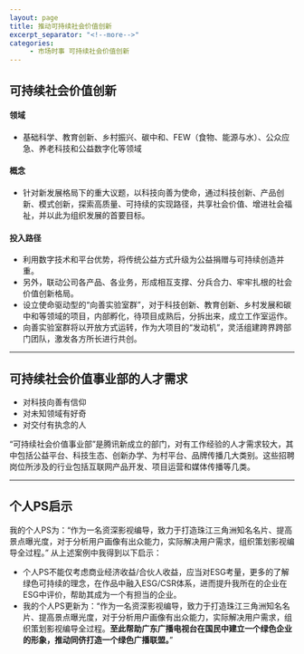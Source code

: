 ```yaml
---
layout: page
title: 推动可持续社会价值创新
excerpt_separator: "<!--more-->"
categories:
     - 市场时事 可持续社会价值创新
---
```


<!--more-->



## 可持续社会价值创新
#### 领域
* 基础科学、教育创新、乡村振兴、碳中和、FEW（食物、能源与水）、公众应急、养老科技和公益数字化等领域

#### 概念

* 针对新发展格局下的重大议题，以科技向善为使命，通过科技创新、产品创新、模式创新，探索高质量、可持续的实现路径，共享社会价值、增进社会福祉，并以此为组织发展的首要目标。

#### 投入路径

* 利用数字技术和平台优势，将传统公益方式升级为公益捐赠与可持续创造并重。
* 另外，联动公司各产品、各业务，形成相互支撑、分兵合力、牢牢扎根的社会价值创新格局。
* 设立使命驱动型的“向善实验室群”，对于科技创新、教育创新、乡村发展和碳中和等领域的项目，内部孵化，待项目成熟后，分拆出来，成立工作室运作。
* 向善实验室群将以开放方式运转，作为大项目的“发动机”，灵活组建跨界跨部门团队，激发各方所长进行共创。

------------------
## 可持续社会价值事业部的人才需求
* 对科技向善有信仰
* 对未知领域有好奇
* 对交付有执念的人

“可持续社会价值事业部”是腾讯新成立的部门，对有工作经验的人才需求较大，其中包括公益平台、科技生态、创新办学、为村平台、品牌传播几大类别。这些招聘岗位所涉及的行业包括互联网产品开发、项目运营和媒体传播等几类。

-------------------
## 个人PS启示

我的个人PS为：“作为一名资深影视编导，致力于打造珠江三角洲知名名片、提高景点曝光度，对于分析用户画像有出众能力，实际解决用户需求，组织策划影视编导全过程。” 从上述案例中我得到以下启示：
* 个人PS不能仅考虑商业经济收益/合伙人收益，应当对ESG考量，更多的了解绿色可持续的理念，在作品中融入ESG/CSR体系，进而提升我所在的企业在ESG中评价，帮助其成为一个有担当的企业。
* 我的个人PS更新为：“作为一名资深影视编导，致力于打造珠江三角洲知名名片、提高景点曝光度，对于分析用户画像有出众能力，实际解决用户需求，组织策划影视编导全过程。**至此帮助广东广播电视台在国民中建立一个绿色企业的形象，推动同侪打造一个绿色广播联盟。**”
